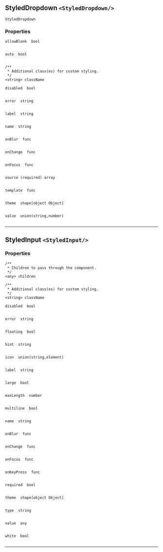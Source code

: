 ## StyledDropdown `<StyledDropdown/>`

```
StyledDropdown 
```

### Properties
```
allowBlank  bool
             

auto  bool
             

/**
 * Additional class(es) for custom styling.  
 */
<string> className

disabled  bool
             

error  string
             

label  string
             

name  string
             

onBlur  func
             

onChange  func
             

onFocus  func
             

source (required) array
             

template  func
             

theme  shape[object Object]
             

value  union(string,number)
             
```


------------------------------------------------------------------

## StyledInput `<StyledInput/>`

### Properties
```
/**
 * Children to pass through the component.  
 */
<any> children

/**
 * Additional class(es) for custom styling.  
 */
<string> className

disabled  bool
             

error  string
             

floating  bool
             

hint  string
             

icon  union(string,element)
             

label  string
             

large  bool
             

maxLength  number
             

multiline  bool
             

name  string
             

onBlur  func
             

onChange  func
             

onFocus  func
             

onKeyPress  func
             

required  bool
             

theme  shape[object Object]
             

type  string
             

value  any
             

white  bool
             
```


------------------------------------------------------------------

